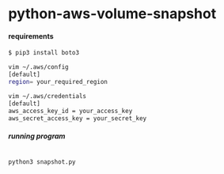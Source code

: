 # python-aws-volume-snapshot
#### requirements
```sh
$ pip3 install boto3
```
``` sh
vim ~/.aws/config
[default]
region= your_required_region
```
``` sh
vim ~/.aws/credentials
[default]
aws_access_key_id = your_access_key
aws_secret_access_key = your_secret_key
```
##### running program

```sh

python3 snapshot.py
```
